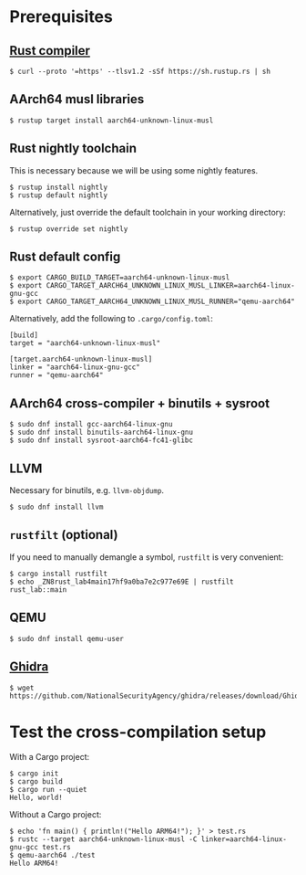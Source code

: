 # Prerequisites

## [Rust compiler](https://www.rust-lang.org/)

```
$ curl --proto '=https' --tlsv1.2 -sSf https://sh.rustup.rs | sh
```

## AArch64 musl libraries

```
$ rustup target install aarch64-unknown-linux-musl
```

## Rust nightly toolchain

This is necessary because we will be using some nightly features.

```
$ rustup install nightly
$ rustup default nightly
```

Alternatively, just override the default toolchain in your working directory:

```
$ rustup override set nightly
```

## Rust default config

```
$ export CARGO_BUILD_TARGET=aarch64-unknown-linux-musl
$ export CARGO_TARGET_AARCH64_UNKNOWN_LINUX_MUSL_LINKER=aarch64-linux-gnu-gcc
$ export CARGO_TARGET_AARCH64_UNKNOWN_LINUX_MUSL_RUNNER="qemu-aarch64"
```

Alternatively, add the following to `.cargo/config.toml`:

```
[build]
target = "aarch64-unknown-linux-musl"

[target.aarch64-unknown-linux-musl]
linker = "aarch64-linux-gnu-gcc"
runner = "qemu-aarch64"
```

## AArch64 cross-compiler + binutils + sysroot


```
$ sudo dnf install gcc-aarch64-linux-gnu
$ sudo dnf install binutils-aarch64-linux-gnu
$ sudo dnf install sysroot-aarch64-fc41-glibc
```

## LLVM

Necessary for binutils, e.g. `llvm-objdump`.

```
$ sudo dnf install llvm
```

## `rustfilt` (optional)

If you need to manually demangle a symbol, `rustfilt` is very convenient:

```
$ cargo install rustfilt
$ echo _ZN8rust_lab4main17hf9a0ba7e2c977e69E | rustfilt
rust_lab::main
```

## QEMU

```
$ sudo dnf install qemu-user
```

## [Ghidra](https://github.com/NationalSecurityAgency/ghidra/releases)

```
$ wget https://github.com/NationalSecurityAgency/ghidra/releases/download/Ghidra_11.3.2_build/ghidra_11.3.2_PUBLIC_20250415.zip
```

# Test the cross-compilation setup

With a Cargo project:

```
$ cargo init
$ cargo build
$ cargo run --quiet
Hello, world!
```

Without a Cargo project:

```
$ echo 'fn main() { println!("Hello ARM64!"); }' > test.rs
$ rustc --target aarch64-unknown-linux-musl -C linker=aarch64-linux-gnu-gcc test.rs
$ qemu-aarch64 ./test
Hello ARM64!
```
